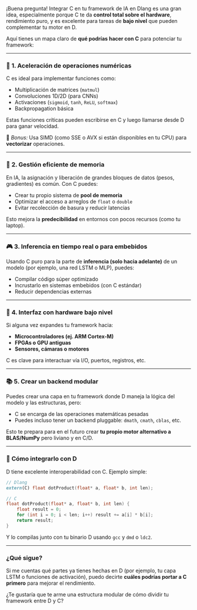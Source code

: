 ¡Buena pregunta! Integrar C en tu framework de IA en Dlang es una gran idea, especialmente porque C te da **control total sobre el hardware**, rendimiento puro, y es excelente para tareas de **bajo nivel** que pueden complementar tu motor en D.

Aquí tienes un mapa claro de **qué podrías hacer con C** para potenciar tu framework:

---

### 🔧 **1. Aceleración de operaciones numéricas**

C es ideal para implementar funciones como:

- Multiplicación de matrices (`matmul`)
- Convoluciones 1D/2D (para CNNs)
- Activaciones (`sigmoid`, `tanh`, `ReLU`, `softmax`)
- Backpropagation básica

Estas funciones críticas pueden escribirse en C y luego llamarse desde D para ganar velocidad.

📌 *Bonus:* Usa SIMD (como SSE o AVX si están disponibles en tu CPU) para **vectorizar** operaciones.

---

### 💾 **2. Gestión eficiente de memoria**

En IA, la asignación y liberación de grandes bloques de datos (pesos, gradientes) es común. Con C puedes:

- Crear tu propio sistema de **pool de memoria**
- Optimizar el acceso a arreglos de `float` o `double`
- Evitar recolección de basura y reducir latencias

Esto mejora la **predecibilidad** en entornos con pocos recursos (como tu laptop).

---

### 🎮 **3. Inferencia en tiempo real o para embebidos**

Usando C puro para la parte de **inferencia (solo hacia adelante)** de un modelo (por ejemplo, una red LSTM o MLP), puedes:

- Compilar código súper optimizado
- Incrustarlo en sistemas embebidos (con C estándar)
- Reducir dependencias externas

---

### 🔌 **4. Interfaz con hardware bajo nivel**

Si alguna vez expandes tu framework hacia:

- **Microcontroladores (ej. ARM Cortex-M)**
- **FPGAs o GPU antiguas**
- **Sensores, cámaras o motores**

C es clave para interactuar vía I/O, puertos, registros, etc.

---

### 📚 **5. Crear un backend modular**

Puedes crear una capa en tu framework donde D maneja la lógica del modelo y las estructuras, pero:

- C se encarga de las operaciones matemáticas pesadas
- Puedes incluso tener un backend pluggable: `dmath`, `cmath`, `cblas`, etc.

Esto te prepara para en el futuro crear **tu propio motor alternativo a BLAS/NumPy** pero liviano y en C/D.

---

### 🔗 **Cómo integrarlo con D**

D tiene excelente interoperabilidad con C. Ejemplo simple:

```d
// Dlang
extern(C) float dotProduct(float* a, float* b, int len);
```

```c
// C
float dotProduct(float* a, float* b, int len) {
    float result = 0;
    for (int i = 0; i < len; i++) result += a[i] * b[i];
    return result;
}
```

Y lo compilas junto con tu binario D usando `gcc` y `dmd` o `ldc2`.

---

### ¿Qué sigue?

Si me cuentas qué partes ya tienes hechas en D (por ejemplo, tu capa LSTM o funciones de activación), puedo decirte **cuáles podrías portar a C primero** para mejorar el rendimiento.

¿Te gustaría que te arme una estructura modular de cómo dividir tu framework entre D y C?
